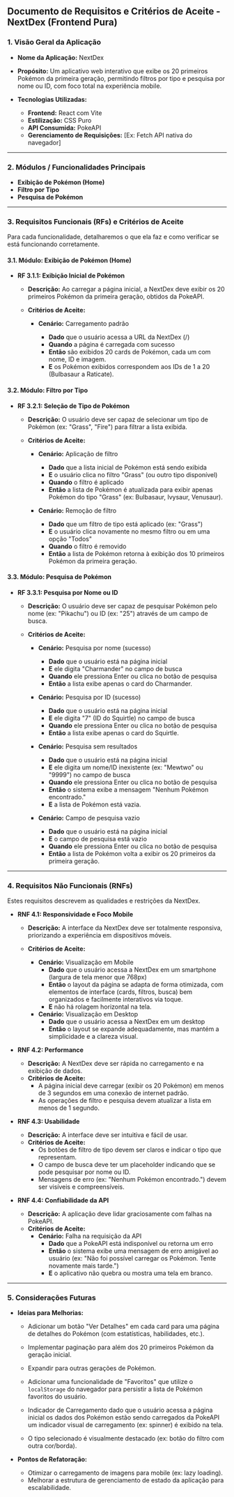## Documento de Requisitos e Critérios de Aceite - NextDex (Frontend Pura)

### 1. Visão Geral da Aplicação

- **Nome da Aplicação:** NextDex

- **Propósito:** Um aplicativo web interativo que exibe os 20 primeiros Pokémon da primeira geração, permitindo filtros por tipo e pesquisa por nome ou ID, com foco total na experiência mobile.

- **Tecnologias Utilizadas:**
  - **Frontend:** React com Vite
  - **Estilização:** CSS Puro
  - **API Consumida:** PokeAPI
  - **Gerenciamento de Requisições:** [Ex: Fetch API nativa do navegador]

---

### 2. Módulos / Funcionalidades Principais

- **Exibição de Pokémon (Home)**
- **Filtro por Tipo**
- **Pesquisa de Pokémon**

---

### 3. Requisitos Funcionais (RFs) e Critérios de Aceite

Para cada funcionalidade, detalharemos o que ela faz e como verificar se está funcionando corretamente.

#### 3.1. Módulo: Exibição de Pokémon (Home)

- **RF 3.1.1: Exibição Inicial de Pokémon**

  - **Descrição:** Ao carregar a página inicial, a NextDex deve exibir os 20 primeiros Pokémon da primeira geração, obtidos da PokeAPI.

  - **Critérios de Aceite:**

    - **Cenário:** Carregamento padrão

      - **Dado** que o usuário acessa a URL da NextDex (/)
      - **Quando** a página é carregada com sucesso
      - **Então** são exibidos 20 cards de Pokémon, cada um com nome, ID e imagem.
      - **E** os Pokémon exibidos correspondem aos IDs de 1 a 20 (Bulbasaur a Raticate).

#### 3.2. Módulo: Filtro por Tipo

- **RF 3.2.1: Seleção de Tipo de Pokémon**

  - **Descrição:** O usuário deve ser capaz de selecionar um tipo de Pokémon (ex: "Grass", "Fire") para filtrar a lista exibida.

  - **Critérios de Aceite:**

    - **Cenário:** Aplicação de filtro

      - **Dado** que a lista inicial de Pokémon está sendo exibida
      - **E** o usuário clica no filtro "Grass" (ou outro tipo disponível)
      - **Quando** o filtro é aplicado
      - **Então** a lista de Pokémon é atualizada para exibir apenas Pokémon do tipo "Grass" (ex: Bulbasaur, Ivysaur, Venusaur).

    - **Cenário:** Remoção de filtro

      - **Dado** que um filtro de tipo está aplicado (ex: "Grass")
      - **E** o usuário clica novamente no mesmo filtro ou em uma opção "Todos"
      - **Quando** o filtro é removido
      - **Então** a lista de Pokémon retorna à exibição dos 10 primeiros Pokémon da primeira geração.

#### 3.3. Módulo: Pesquisa de Pokémon

- **RF 3.3.1: Pesquisa por Nome ou ID**

  - **Descrição:** O usuário deve ser capaz de pesquisar Pokémon pelo nome (ex: "Pikachu") ou ID (ex: "25") através de um campo de busca.

  - **Critérios de Aceite:**

    - **Cenário:** Pesquisa por nome (sucesso)

      - **Dado** que o usuário está na página inicial
      - **E** ele digita "Charmander" no campo de busca
      - **Quando** ele pressiona Enter ou clica no botão de pesquisa
      - **Então** a lista exibe apenas o card do Charmander.

    - **Cenário:** Pesquisa por ID (sucesso)

      - **Dado** que o usuário está na página inicial
      - **E** ele digita "7" (ID do Squirtle) no campo de busca
      - **Quando** ele pressiona Enter ou clica no botão de pesquisa
      - **Então** a lista exibe apenas o card do Squirtle.

    - **Cenário:** Pesquisa sem resultados

      - **Dado** que o usuário está na página inicial
      - **E** ele digita um nome/ID inexistente (ex: "Mewtwo" ou "9999") no campo de busca
      - **Quando** ele pressiona Enter ou clica no botão de pesquisa
      - **Então** o sistema exibe a mensagem "Nenhum Pokémon encontrado."
      - **E** a lista de Pokémon está vazia.

    - **Cenário:** Campo de pesquisa vazio

      - **Dado** que o usuário está na página inicial
      - **E** o campo de pesquisa está vazio
      - **Quando** ele pressiona Enter ou clica no botão de pesquisa
      - **Então** a lista de Pokémon volta a exibir os 20 primeiros da primeira geração.

---

### 4. Requisitos Não Funcionais (RNFs)

Estes requisitos descrevem as qualidades e restrições da NextDex.

- **RNF 4.1: Responsividade e Foco Mobile**

  - **Descrição:** A interface da NextDex deve ser totalmente responsiva, priorizando a experiência em dispositivos móveis.

  - **Critérios de Aceite:**

    - **Cenário:** Visualização em Mobile
      - **Dado** que o usuário acessa a NextDex em um smartphone (largura de tela menor que 768px)
      - **Então** o layout da página se adapta de forma otimizada, com elementos de interface (cards, filtros, busca) bem organizados e facilmente interativos via toque.
      - **E** não há rolagem horizontal na tela.
    - **Cenário:** Visualização em Desktop
      - **Dado** que o usuário acessa a NextDex em um desktop
      - **Então** o layout se expande adequadamente, mas mantém a simplicidade e a clareza visual.

- **RNF 4.2: Performance**

  - **Descrição:** A NextDex deve ser rápida no carregamento e na exibição de dados.
  - **Critérios de Aceite:**
    - A página inicial deve carregar (exibir os 20 Pokémon) em menos de 3 segundos em uma conexão de internet padrão.
    - As operações de filtro e pesquisa devem atualizar a lista em menos de 1 segundo.

- **RNF 4.3: Usabilidade**

  - **Descrição:** A interface deve ser intuitiva e fácil de usar.
  - **Critérios de Aceite:**
    - Os botões de filtro de tipo devem ser claros e indicar o tipo que representam.
    - O campo de busca deve ter um placeholder indicando que se pode pesquisar por nome ou ID.
    - Mensagens de erro (ex: "Nenhum Pokémon encontrado.") devem ser visíveis e compreensíveis.

- **RNF 4.4: Confiabilidade da API**
  - **Descrição:** A aplicação deve lidar graciosamente com falhas na PokeAPI.
  - **Critérios de Aceite:**
    - **Cenário:** Falha na requisição da API
      - **Dado** que a PokeAPI está indisponível ou retorna um erro
      - **Então** o sistema exibe uma mensagem de erro amigável ao usuário (ex: "Não foi possível carregar os Pokémon. Tente novamente mais tarde.")
      - **E** o aplicativo não quebra ou mostra uma tela em branco.

---

### 5. Considerações Futuras

- **Ideias para Melhorias:**

  - Adicionar um botão "Ver Detalhes" em cada card para uma página de detalhes do Pokémon (com estatísticas, habilidades, etc.).

  - Implementar paginação para além dos 20 primeiros Pokémon da geração inicial.

  - Expandir para outras gerações de Pokémon.

  - Adicionar uma funcionalidade de "Favoritos" que utilize o `localStorage` do navegador para persistir a lista de Pokémon favoritos do usuário.

  - Indicador de Carregamento
    dado que o usuário acessa a página inicial
    os dados dos Pokémon estão sendo carregados da PokeAPI
    um indicador visual de carregamento (ex: spinner) é exibido na tela.

  - O tipo selecionado é visualmente destacado (ex: botão do filtro com outra cor/borda).

- **Pontos de Refatoração:**
  - Otimizar o carregamento de imagens para mobile (ex: lazy loading).
  - Melhorar a estrutura de gerenciamento de estado da aplicação para escalabilidade.
